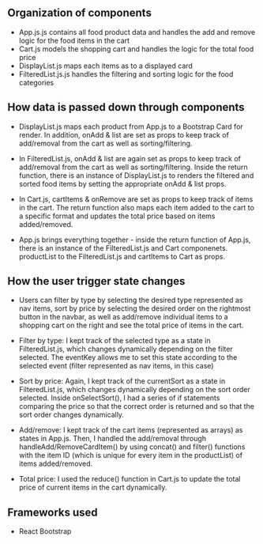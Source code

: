 ## Organization of components
- App.js.js contains all food product data and handles the add and remove logic for the food items in the cart
- Cart.js models the shopping cart and handles the logic for the total food price 
- DisplayList.js maps each items as to a displayed card
- FilteredList.js.js handles the filtering and sorting logic for the food categories

## How data is passed down through components
- DisplayList.js maps each product from App.js to a Bootstrap Card for render. In addition, onAdd & list are set as props to keep track of add/removal from the cart as well as sorting/filtering. 

- In FilteredList.js, onAdd & list are again set as props to keep track of add/removal from the cart as well as sorting/filtering. Inside the return function, there is an instance of DisplayList.js to renders the filtered and sorted food items by setting the appropriate onAdd & list props.

- In Cart.js, cartItems & onRemove are set as props to keep track of items in the cart. The return function also maps each item added to the cart to a specific format and updates the total price based on items added/removed. 

- App.js brings everything together - inside the return function of App.js, there is an instance of the FilteredList.js and Cart componenets. productList to the FilteredList.js and cartItems to Cart as props.

## How the user trigger state changes

- Users can filter by type by selecting the desired type represented as nav items, sort by price by selecting the desired order on the rightmost button in the navbar, as well as add/remove individual items to a shopping cart on the right and see the total price of items in the cart.  

- Filter by type: I kept track of the selected type as a state in FilteredList.js, which changes dynamically depending on the filter selected. The eventKey allows me to set
this state according to the selected event (filter represented as nav items, in this case)

- Sort by price: Again, I kept track of the currentSort as a state in FilteredList.js, which changes dynamically depending on the sort order selected. Inside onSelectSort(), I had a series of if statements comparing the price so that the correct order is returned and so that the sort order changes dynamically. 

- Add/remove: I kept track of the cart items (represented as arrays) as states in App.js. Then, I handled the add/removal through handleAdd/RemoveCardItem() by using concat() and filter() functions with the item ID (which is unique for every item in the productList) of items added/removed. 

- Total price: I used the reduce() function in Cart.js to update the total price of current items in the cart dynamically. 

## Frameworks used
- React Bootstrap


